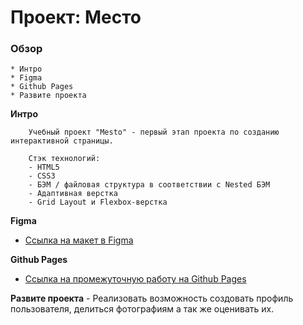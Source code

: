 # Проект: Место

### Обзор

	* Интро
	* Figma
	* Github Pages
	* Развите проекта

**Интро**

		Учебный проект "Mesto" - первый этап проекта по созданию интерактивной страницы.

		Стэк технологий:
 		- HTML5
 		- CSS3
 		- БЭМ / файловая структура в соответствии с Nested БЭМ
 		- Адаптивная верстка
 		- Grid Layout и Flexbox-верстка

**Figma**

* [Ссылка на макет в Figma](https://www.figma.com/file/2cn9N9jSkmxD84oJik7xL7/JavaScript.-Sprint-4?node-id=0%3A1)

**Github Pages**

* [Ссылка на промежуточную работу на Github Pages](https://scarend.github.io/mesto-project/)


**Развите проекта**
		- Реализовать возможность создовать профиль пользователя, делиться фотографиям а так же оценивать их.
